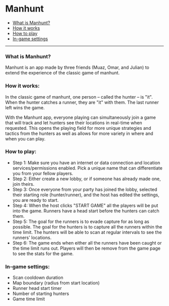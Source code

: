 # Manhunt

* [What is Manhunt?](https://github.com/MuazShash/Manhunt/blob/main/README.md#what-is-manhunt)
* [How it works](https://github.com/MuazShash/Manhunt/blob/main/README.md#how-it-works)
* [How to play](https://github.com/MuazShash/Manhunt/blob/main/README.md#how-to-play)
* [In-game settings](https://github.com/MuazShash/Manhunt/blob/main/README.md#in-game-settings)

***

### What is Manhunt?
Manhunt is an app made by three friends (Muaz, Omar, and Julian) to extend the experience of the classic game of manhunt.

### How it works:
In the classic game of manhunt, one person – called the hunter – is "it". When the hunter catches a runner, they are "it" with them. The last runner left wins the game.

With the Manhunt app, everyone playing can simultaneously join a game that will track and let hunters see their locations in real-time when requested. This opens the playing field for more unique strategies and tactics from the hunters as well as allows for more variety in where and when you can play. 

### How to play:
* Step 1: Make sure you have an internet or data connection and location services/permissions enabled. Pick a unique name that can differentiate you from your fellow players.
* Step 2: Either create a new lobby, or if someone has already made one, join theirs.
* Step 3: Once everyone from your party has joined the lobby, selected their starting role (hunter/runner), and the host has edited the settings, you are ready to start.
* Step 4: When the host clicks "START GAME" all the players will be put into the game. Runners have a head start before the hunters can catch them.
* Step 5: The goal for the runners is to evade capture for as long as possible. The goal for the hunters is to capture all the runners within the time limit. The hunters will be able to scan at regular intervals to see the runners' locations.
* Step 6: The game ends when either all the runners have been caught or the time limit runs out. Players will then be remove from the game page to see the stats for the game. 

### In-game settings:
* Scan cooldown duration
* Map boundary (radius from start location)
* Runner head start timer
* Number of starting hunters
* Game time limit
